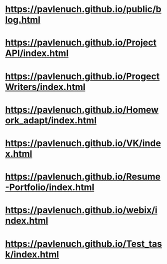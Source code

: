 # https://pavlenuch.github.io/public/blog.html
# https://pavlenuch.github.io/ProjectAPI/index.html
# https://pavlenuch.github.io/ProgectWriters/index.html
# https://pavlenuch.github.io/Homework_adapt/index.html
# https://pavlenuch.github.io/VK/index.html
# https://pavlenuch.github.io/Resume-Portfolio/index.html
# https://pavlenuch.github.io/webix/index.html
# https://pavlenuch.github.io/Test_task/index.html
